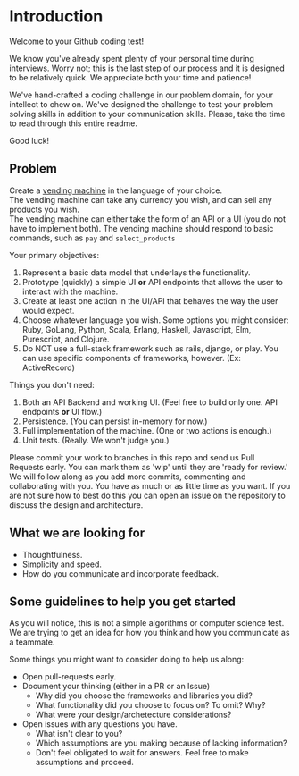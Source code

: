 # Introduction

Welcome to your Github coding test!

We know you've already spent plenty of your personal time during
interviews. Worry not; this is the last step of our process and it is
designed to be relatively quick. We appreciate both your time and patience!

We've hand-crafted a coding challenge in our problem domain, for your intellect to
chew on. We've designed the challenge to test your problem solving skills in addition to your communication skills.
Please, take the time to read through this entire readme.  

Good luck!

## Problem

Create a [vending machine](https://en.wikipedia.org/wiki/Vending_machine) in the language of your choice.  
The vending machine can take any currency you wish, and can sell any products you wish.  
The vending machine can either take the form of an API or a UI (you do not have to implement both).  The vending machine should respond to basic commands, such as `pay` and `select_products` 

Your primary objectives:

1. Represent a basic data model that underlays the functionality.
2. Prototype (quickly) a simple UI **or** API endpoints that allows the user to interact with the machine.
3. Create at least one action in the UI/API that behaves the way the user would expect. 
4. Choose whatever language you wish. Some options you might consider: Ruby, GoLang, Python, Scala, Erlang, Haskell, Javascript, Elm, Purescript, and Clojure.
5. Do NOT use a full-stack framework such as rails, django, or play. You can use specific components of frameworks, however. (Ex: ActiveRecord)

Things you don't need:

1. Both an API Backend and working UI.  (Feel free to build only one.  API endpoints **or** UI flow.)
2. Persistence.  (You can  persist in-memory for now.)
3. Full implementation of the machine.  (One or two actions is enough.)
4. Unit tests.  (Really. We won't judge you.)


Please commit your work to branches in this repo and send us Pull Requests early. You can mark them as 'wip' until they are 'ready for review.'
We will follow along as you add more commits, commenting and collaborating with you. You have as much or as little time as you want. If you are not sure how to best do this you can open an issue on the repository to discuss the design and architecture.

## What we are looking for

* Thoughtfulness.
* Simplicity and speed.
* How do you communicate and incorporate feedback.

## Some guidelines to help you get started

As you will notice, this is not a simple algorithms or computer science test.  We are trying to get an idea for how you think and how you communicate as a teammate.  
  
Some things you might want to consider doing to help us along:

* Open pull-requests early.  
* Document your thinking (either in a PR or an Issue)
  * Why did you choose the frameworks and libraries you did?
  * What functionality did you choose to focus on?  To omit?  Why?
  * What were your design/archetecture considerations?
* Open issues with any questions you have.
  * What isn't clear to you?
  * Which assumptions are you making because of lacking information?
  * Don't feel obligated to wait for answers.  Feel free to make assumptions and proceed.
